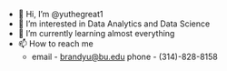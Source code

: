 - 👋 Hi, I’m @yuthegreat1
- 👀 I’m interested in Data Analytics and Data Science
- 🌱 I’m currently learning almost everything
- 📫 How to reach me
    - email - brandyu@bu.edu phone - (314)-828-8158

<!---
yuthegreat1/yuthegreat1 is a ✨ special ✨ repository because its `README.md` (this file) appears on your GitHub profile.
You can click the Preview link to take a look at your changes.
--->
